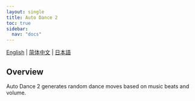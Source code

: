 ```yaml
---
layout: single
title: Auto Dance 2
toc: true
sidebar:
  nav: "docs"
---
```

[English](/dancexr/features/autodance2) | [简体中文](/zh/dancexr/features/autodance2) | [日本語](/jp/dancexr/features/autodance2)


## Overview
Auto Dance 2 generates random dance moves based on music beats and volume. 

